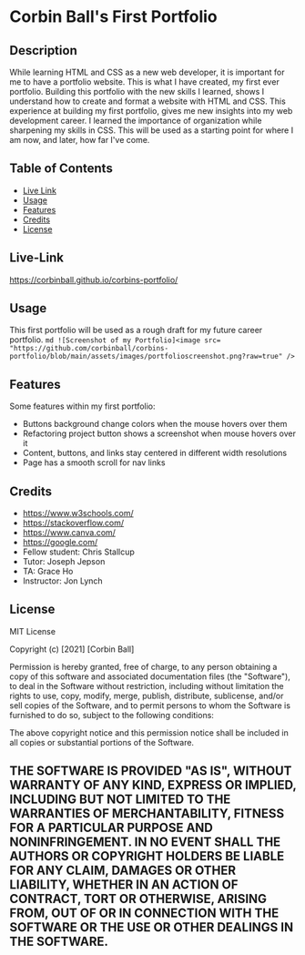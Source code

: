 # Corbin Ball's First Portfolio

## Description
While learning HTML and CSS as a new web developer, it is important for me to have a portfolio website. This is what I have created, my first ever portfolio.
Building this portfolio with the new skills I learned, shows I understand how to create and format a website with HTML and CSS.
This experience at building my first portfolio, gives me new insights into my web development career. I learned the importance of organization while sharpening my skills in CSS.
This will be used as a starting point for where I am now, and later, how far I've come.


## Table of Contents
- [Live Link](#live-link)
- [Usage](#usage)
- [Features](#features)
- [Credits](#credits)
- [License](#license)

## Live-Link
https://corbinball.github.io/corbins-portfolio/


## Usage
This first portfolio will be used as a rough draft for my future career portfolio. 
    ```md
    ![Screenshot of my Portfolio]<image src= "https://github.com/corbinball/corbins-portfolio/blob/main/assets/images/portfolioscreenshot.png?raw=true" />
    ```

## Features
Some features within my first portfolio:
- Buttons background change colors when the mouse hovers over them
- Refactoring project button shows a screenshot when mouse hovers over it
- Content, buttons, and links stay centered in different width resolutions
- Page has a smooth scroll for nav links

## Credits
- https://www.w3schools.com/
- https://stackoverflow.com/
- https://www.canva.com/
- https://google.com/
- Fellow student: Chris Stallcup
- Tutor: Joseph Jepson
- TA: Grace Ho
- Instructor: Jon Lynch


## License
MIT License

Copyright (c) [2021] [Corbin Ball]

Permission is hereby granted, free of charge, to any person obtaining a copy
of this software and associated documentation files (the "Software"), to deal
in the Software without restriction, including without limitation the rights
to use, copy, modify, merge, publish, distribute, sublicense, and/or sell
copies of the Software, and to permit persons to whom the Software is
furnished to do so, subject to the following conditions:

The above copyright notice and this permission notice shall be included in all
copies or substantial portions of the Software.

THE SOFTWARE IS PROVIDED "AS IS", WITHOUT WARRANTY OF ANY KIND, EXPRESS OR
IMPLIED, INCLUDING BUT NOT LIMITED TO THE WARRANTIES OF MERCHANTABILITY,
FITNESS FOR A PARTICULAR PURPOSE AND NONINFRINGEMENT. IN NO EVENT SHALL THE
AUTHORS OR COPYRIGHT HOLDERS BE LIABLE FOR ANY CLAIM, DAMAGES OR OTHER
LIABILITY, WHETHER IN AN ACTION OF CONTRACT, TORT OR OTHERWISE, ARISING FROM,
OUT OF OR IN CONNECTION WITH THE SOFTWARE OR THE USE OR OTHER DEALINGS IN THE
SOFTWARE.
---